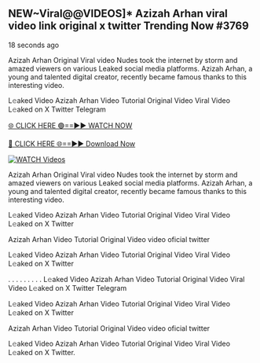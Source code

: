 ## NEW~Viral@@VIDEOS]* Azizah Arhan viral video link original x twitter Trending Now #3769

18 seconds ago

Azizah Arhan Original Viral video Nudes took the internet by storm and amazed viewers on various Leaked social media platforms. Azizah Arhan, a young and talented digital creator, recently became famous thanks to this interesting video.

L𝚎aked Video Azizah Arhan Video Tutorial Original Video Viral Video L𝚎aked on X Twitter Telegram

[🌐 CLICK HERE 🟢==►► WATCH NOW](https://valovideo.net/valo-video/?bom)

[🔴 CLICK HERE 🌐==►► Download Now](https://valovideo.net/valo-video/?bom)

[![WATCH Videos](https://i.imgur.com/dJHk4Zq.gif)](https://valovideo.net/valo-video/?bom)

Azizah Arhan Original Viral video Nudes took the internet by storm and amazed viewers on various Leaked social media platforms. Azizah Arhan, a young and talented digital creator, recently became famous thanks to this interesting video.

L𝚎aked Video Azizah Arhan Video Tutorial Original Video Viral Video L𝚎aked on X Twitter

Azizah Arhan Video Tutorial Original Video video oficial twitter

L𝚎aked Video Azizah Arhan Video Tutorial Original Video Viral Video L𝚎aked on X Twitter

. . . . . . . . . L𝚎aked Video Azizah Arhan Video Tutorial Original Video Viral Video L𝚎aked on X Twitter Telegram

L𝚎aked Video Azizah Arhan Video Tutorial Original Video Viral Video L𝚎aked on X Twitter

Azizah Arhan Video Tutorial Original Video video oficial twitter

L𝚎aked Video Azizah Arhan Video Tutorial Original Video Viral Video L𝚎aked on X Twitter.